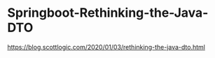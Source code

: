 # Springboot-Rethinking-the-Java-DTO

https://blog.scottlogic.com/2020/01/03/rethinking-the-java-dto.html
